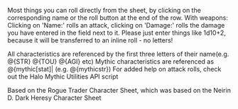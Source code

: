 Most things you can roll directly from the sheet, by clicking on the corresponding name or the roll button at the end of the row. With weapons: Clicking on 'Name:' rolls an attack, clicking on 'Damage:' rolls the damage you have entered in the field next to it. Please just enter things like 1d10+2, because it will be transferred to an inline roll - no letters!

All characteristics are referenced by the first three letters of their name(e.g. @{STR} @{TOU} @{AGI} etc)
Mythic characteristics are referenced as @{mythic[stat]| (e.g. @{mythicstr})
For added help on attack rolls, check out the Halo Mythic Utilities API script

Based on the Rogue Trader Character Sheet, which was based on the Neirin D. Dark Heresy Character Sheet